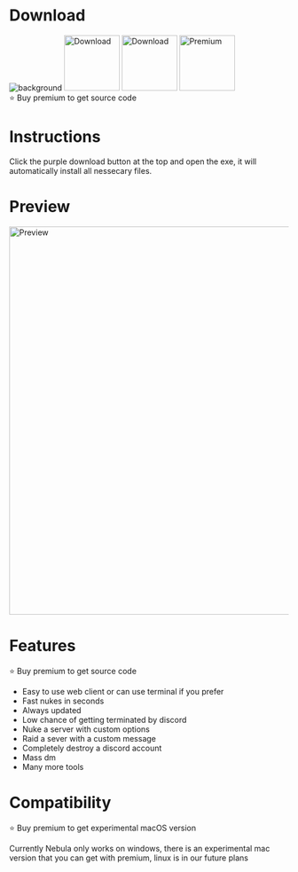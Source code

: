 # Download
<img src="https://i.imgur.com/LIqzIMv.png" alt="background"/>
<a href="https://en.wikipedia.org/wiki/Cat"><img src="https://i.imgur.com/FYPuBu4.png" alt="Download" width="100"/></a> <a href="https://en.wikipedia.org/wiki/Cat"><img src="https://i.imgur.com/O51YU9n.png" alt="Download" width="100"/></a> <a href="https://en.wikipedia.org/wiki/Cat"><img src="https://i.imgur.com/TlSMCYA.png" alt="Premium" width="100"/></a>
<br>
⭐️ Buy premium to get source code

# Instructions 

Click the purple download button at the top and open the exe, it will automatically install all nessecary files.

# Preview

<img src="https://i.imgur.com/c4dxbmR.png" alt="Preview" width="700"/>

# Features

⭐️ Buy premium to get source code

- Easy to use web client or can use terminal if you prefer
- Fast nukes in seconds
- Always updated
- Low chance of getting terminated by discord
- Nuke a server with custom options
- Raid a sever with a custom message
- Completely destroy a discord account
- Mass dm
- Many more tools

# Compatibility 

⭐️ Buy premium to get experimental macOS version

Currently Nebula only works on windows, there is an experimental mac version that you can get with premium,
linux is in our future plans

